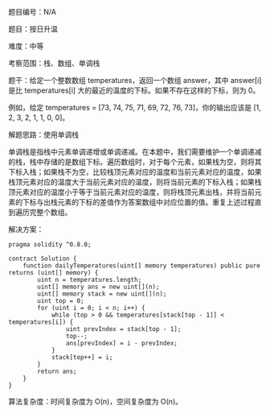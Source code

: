 题目编号：N/A

题目：按日升温

难度：中等

考察范围：栈、数组、单调栈

题干：给定一个整数数组 temperatures，返回一个数组 answer，其中 answer[i] 是比 temperatures[i] 大的最近的温度的下标。如果不存在这样的下标，则为 0。

例如，给定 temperatures = [73, 74, 75, 71, 69, 72, 76, 73]，你的输出应该是 [1, 2, 3, 2, 1, 1, 0, 0]。

解题思路：使用单调栈

单调栈是指栈中元素单调递增或单调递减。在本题中，我们需要维护一个单调递减的栈，栈中存储的是数组下标。遍历数组时，对于每个元素，如果栈为空，则将其下标入栈；如果栈不为空，比较栈顶元素对应的温度和当前元素对应的温度，如果栈顶元素对应的温度大于当前元素对应的温度，则将当前元素的下标入栈；如果栈顶元素对应的温度小于等于当前元素对应的温度，则将栈顶元素出栈，并将当前元素的下标与出栈元素的下标的差值作为答案数组中对应位置的值。重复上述过程直到遍历完整个数组。

解决方案：

```solidity
pragma solidity ^0.8.0;

contract Solution {
    function dailyTemperatures(uint[] memory temperatures) public pure returns (uint[] memory) {
        uint n = temperatures.length;
        uint[] memory ans = new uint[](n);
        uint[] memory stack = new uint[](n);
        uint top = 0;
        for (uint i = 0; i < n; i++) {
            while (top > 0 && temperatures[stack[top - 1]] < temperatures[i]) {
                uint prevIndex = stack[top - 1];
                top--;
                ans[prevIndex] = i - prevIndex;
            }
            stack[top++] = i;
        }
        return ans;
    }
}
```

算法复杂度：时间复杂度为 O(n)，空间复杂度为 O(n)。